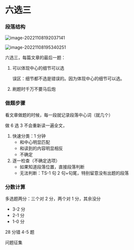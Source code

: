 # 六选三

### 段落结构

![image-20221108192037141](https://xingqiu-tuchuang-1256524210.cos.ap-shanghai.myqcloud.com/3978/image-20221108192037141.png)

![image-20221108195340251](https://xingqiu-tuchuang-1256524210.cos.ap-shanghai.myqcloud.com/3978/image-20221108195340251.png)

六选三，每篇文章的最后一题：

1. 可以体现中心的细节可以选

   误区：细节都不选是错误的。因为体现中心的细节可以选。

2. 刷题时千万不要马后炮

### 做题步骤

看文章做题的时候，每一段就记录段落中心词（就几个）

做 6 选 3 不会重新读一遍全文，

1. 快速分类：1 分钟
   - 和中心明显匹配
   - 和读到的内容明显相反
   - 不确定
2. 逐一检查（不确定选项）
   - 如果知道段落位置，直接段落判断
   - 无法判断：TS-1 句 2 句+句尾，特别留意没有出题的段落

### 分数计算

多选题两分：三个对 2 分，两个对 1 分，其余没分

- 3-2 分
- 2-1 分
- 1-0 分

28 分错 4-5 题

问题征集
